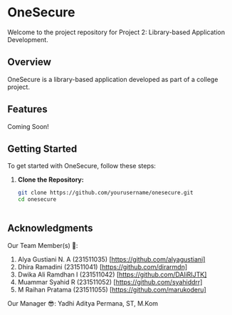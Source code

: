 # OneSecure

Welcome to the project repository for Project 2: Library-based Application Development.

## Overview

OneSecure is a library-based application developed as part of a college project. 

## Features
Coming Soon!

## Getting Started

To get started with OneSecure, follow these steps:

1. **Clone the Repository:**
   ```bash
   git clone https://github.com/yourusername/onesecure.git
   cd onesecure
  
## Acknowledgments
Our Team Member(s) 🤖:
1. Alya Gustiani N. A (231511035) [https://github.com/alyagustiani]
2. Dhira Ramadini (231511041) [https://github.com/dirarmdn]
3. Dwika Ali Ramdhan I (231511042) [https://github.com/DAliRIJTK]
4. Muammar Syahid R (231511052) [https://github.com/syahiddrr]
5. M Raihan Pratama (231511055) [https://github.com/marukoderu]

Our Manager 😎:
Yadhi Aditya Permana, ST, M.Kom
